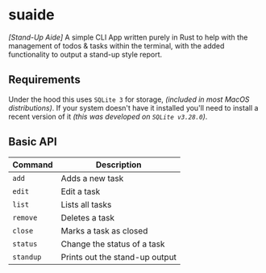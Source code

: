 # suaide

_[Stand-Up Aide]_ A simple CLI App written purely in Rust to help with the management of todos & tasks within the terminal,
with the added functionality to output a stand-up style report.

## Requirements

Under the hood this uses `SQLite 3` for storage, _(included in most MacOS
distributions)_. If your system doesn't have it installed you'll need to install
a recent version of it _(this was developed on `SQLite v3.28.0`)_.

## Basic API

| Command   | Description                    |
| --------- | ------------------------------ |
| `add`     | Adds a new task                |
| `edit`    | Edit a task                    |
| `list`    | Lists all tasks                |
| `remove`  | Deletes a task                 |
| `close`   | Marks a task as closed         |
| `status`  | Change the status of a task    |
| `standup` | Prints out the stand-up output |
